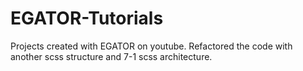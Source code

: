 # EGATOR-Tutorials

Projects created with EGATOR on youtube. Refactored the code with another scss structure and 7-1 scss architecture.
